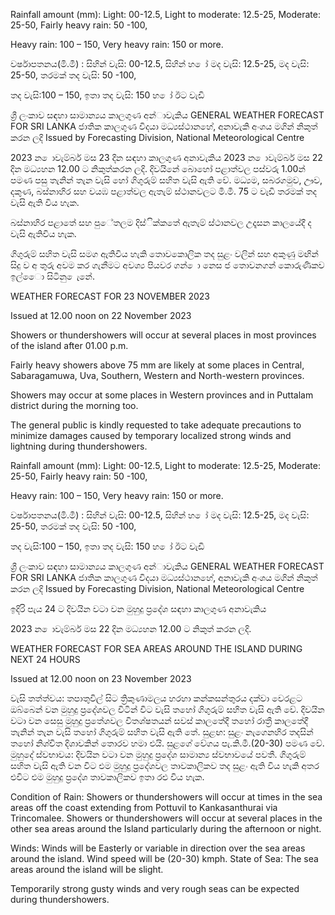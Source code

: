 Rainfall amount (mm): Light: 00-12.5, Light to moderate: 12.5-25, Moderate: 25-50, Fairly heavy rain: 50 -100,

Heavy rain: 100 – 150, Very heavy rain: 150 or more.

වර්ෂාපතනය(මි.මී) : සිහින් වැසි: 00-12.5, සිහින් හ ෝ මද වැසි: 12.5-25, මද වැසි: 25-50, තරමක් තද වැසි: 50 -100,

තද වැසි:100 – 150, ඉතා තද වැසි: 150 හ ෝ ඊට වැඩි

ශ්‍රී ලංකාව සඳහා සාමාන්‍යය කාලගුණ අන්‍ාවැකිය GENERAL WEATHER FORECAST FOR SRI LANKA ජාතික කාලගුණ විදයා මධ්‍යස්ථානහේ, අනාවැකි අංශය මගින් නිකුත් කරන ලදි Issued by Forecasting Division, National Meteorological Centre

2023 න ොවැම්බර් මස 23 දින සඳහා කාලගුණ අනාවැකිය 2023 න ොවැම්බර් මස 22 දින මධ්‍යහන 12.00 ට නිකුත්කරන ලදි. දිවයිනේ බොහෝ පළාත්වල පස්වරු 1.00න් පමණ පසු තැනින් තැන වැසි හෝ ගිගුරුම් සහිත වැසි ඇති වේ. මධ්‍යම, සබරගමුව, ඌව, දකුණ, බස්නාහිර සහ වයඹ පළාත්වල ඇතැම් ස්ථානවලට මි.මී. 75 ට වැඩි තරමක් තද වැසි ඇති විය හැක.

බස්නාහිර පළාතේ සහ පුේතලම දිස්ික්කතේ ඇතැම් ස්ථානවල උදෑසන කාලයේදී ද වැසි ඇතිවිය හැක.

ගිගුරුම් සහිත වැසි සමග ඇතිවිය හැකි තොවකොලික තද සුළං වලින් සහ අකුණු මඟින් සිදු ව අ තුරු අවම කර ගැනීමට අවශ්‍ය පියවර ගන් ො නෙස ජ තොවනගන් කොරුණිකව ඉල්ෙො සිටිනු ෙැනේ.

WEATHER FORECAST FOR 23 NOVEMBER 2023

Issued at 12.00 noon on 22 November 2023

Showers or thundershowers will occur at several places in most provinces of the island after 01.00 p.m.

Fairly heavy showers above 75 mm are likely at some places in Central, Sabaragamuwa, Uva, Southern, Western and North-western provinces.

Showers may occur at some places in Western provinces and in Puttalam district during the morning too.

The general public is kindly requested to take adequate precautions to minimize damages caused by temporary localized strong winds and lightning during thundershowers.

Rainfall amount (mm): Light: 00-12.5, Light to moderate: 12.5-25, Moderate: 25-50, Fairly heavy rain: 50 -100,

Heavy rain: 100 – 150, Very heavy rain: 150 or more.

වර්ෂාපතනය(මි.මී) : සිහින් වැසි: 00-12.5, සිහින් හ ෝ මද වැසි: 12.5-25, මද වැසි: 25-50, තරමක් තද වැසි: 50 -100,

තද වැසි:100 – 150, ඉතා තද වැසි: 150 හ ෝ ඊට වැඩි

ශ්‍රී ලංකාව සඳහා සාමාන්‍යය කාලගුණ අන්‍ාවැකිය GENERAL WEATHER FORECAST FOR SRI LANKA ජාතික කාලගුණ විදයා මධ්‍යස්ථානහේ, අනාවැකි අංශය මගින් නිකුත් කරන ලදි Issued by Forecasting Division, National Meteorological Centre

ඉදිරි පැය 24 ට දිවයින වටා වන මුහුදු ප්‍රදේශ සඳහා කාලගුණ අනාවැකිය

2023 න ොවැම්බර් මස 22 දින මධ්‍යහන 12.00 ට නිකුත් කරන ලදි.

WEATHER FORECAST FOR SEA AREAS AROUND THE ISLAND DURING NEXT 24 HOURS

Issued at 12.00 noon on 23 November 2023

වැසි තත්ත්වය: තපාතුවිල් සිට ත්‍රිකුණාමලය හරහා කන්කසන්තුරය දක්වා වෙරළට ඔබ්බෙන් වන මුහුදු ප්‍රදේශවල විටින් විට වැසි තහෝ ගිගුරුම් සහිත වැසි ඇති වේ. දිවයින වටා වන සෙසු මුහුදු ප්‍රතේශවල විතශ්ෂතයන් සවස් කාලතේදී තහෝ රාත්‍රී කාලතේදී තැනින් තැන වැසි තහෝ ගිගුරුම් සහිත වැසි ඇති තේ. සුළඟ: සුළං නැගෙනහිර තදසින් තහෝ නිශ්චිත දිශාවකින් තොරව හමා එයි. සුළගේ වේගය පැ.කි.මී.(20-30) පමණ වේ. මුහුදේ ස්වභාවය: දිවයින වටා වන මුහුදු ප්‍රදේශ සාමාන්‍ය ස්වභාවයේ පවතී. ගිගුරුම් සහිත වැසි ඇති වන විට එම මුහුදු ප්‍රදේශවල තාවකාලිකව තද සුළං ඇති විය හැකි අතර එවිට එම මුහුදු ප්‍රදේශ තාවකාලිකව ඉතා රළු විය හැක.

Condition of Rain: Showers or thundershowers will occur at times in the sea areas off the coast extending from Pottuvil to Kankasanthurai via Trincomalee. Showers or thundershowers will occur at several places in the other sea areas around the Island particularly during the afternoon or night.

Winds: Winds will be Easterly or variable in direction over the sea areas around the island. Wind speed will be (20-30) kmph. State of Sea: The sea areas around the island will be slight.

Temporarily strong gusty winds and very rough seas can be expected during thundershowers.